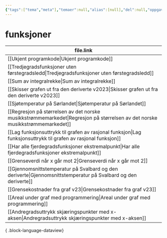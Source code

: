 ```yaml
---
{"tags":["tema","meta"],"temaer":null,"alias":[null],"del":null,"oppgave":null,"fag":null,"eksamen":null,"dg-publish":true,"title":"funksjoner","date":"2023-05-29","modified":"2023-06-01","permalink":"/temaer/funksjoner/","dgPassFrontmatter":true}
---
```



# funksjoner
| file.link                                                                                                                       |
| ------------------------------------------------------------------------------------------------------------------------------- |
| [[Ukjent programkode\|Ukjent programkode]]                                                                                   |
| [[Tredjegradsfunksjoner uten førstegradsledd\|Tredjegradsfunksjoner uten førstegradsledd]]                                   |
| [[Sum av integralrekke\|Sum av integralrekke]]                                                                               |
| [[Skisser grafen ut fra den deriverte v2023\|Skisser grafen ut fra den deriverte v2023]]                                     |
| [[Sjøtemperatur på Sørlandet\|Sjøtemperatur på Sørlandet]]                                                                   |
| [[Regresjon på størrelsen av det norske musikkstrømmemarkedet\|Regresjon på størrelsen av det norske musikkstrømmemarkedet]] |
| [[Lag funksjonsuttrykk til grafen av rasjonal funksjon\|Lag funksjonsuttrykk til grafen av rasjonal funksjon]]               |
| [[Har alle fjerdegradsfunksjoner ekstremalpunkt\|Har alle fjerdegradsfunksjoner ekstremalpunkt]]                             |
| [[Grenseverdi når x går mot 2\|Grenseverdi når x går mot 2]]                                                                 |
| [[Gjennomsnittstemperatur på Svalbard og den deriverte\|Gjennomsnittstemperatur på Svalbard og den deriverte]]               |
| [[Grensekostnader fra graf v23\|Grensekostnader fra graf v23]]                                                               |
| [[Areal under graf med programmering\|Areal under graf med programmering]]                                                   |
| [[Andregradsuttrykk skjæringspunkter med x-aksen\|Andregradsuttrykk skjæringspunkter med x-aksen]]                           |

{ .block-language-dataview}
